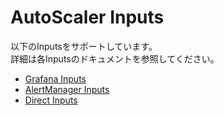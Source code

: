 # AutoScaler Inputs

以下のInputsをサポートしています。  
詳細は各Inputsのドキュメントを参照してください。

- [Grafana Inputs](./grafana)
- [AlertManager Inputs](./alertmanager)
- [Direct Inputs](./direct)
